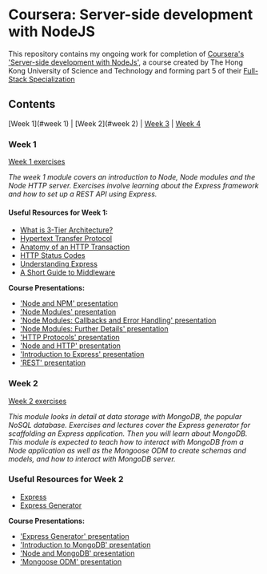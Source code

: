 # Coursera: Server-side development with NodeJS

This repository contains my ongoing work for completion of [Coursera's 'Server-side development with NodeJs'](https://www.coursera.org/learn/server-side-development), a course created by The Hong Kong University of Science and Technology and forming part 5 of their [Full-Stack Specialization](https://www.coursera.org/specializations/full-stack)

## Contents

[Week 1](#week 1) | [Week 2](#week 2) | [Week 3]() | [Week 4]()

### Week 1

[Week 1 exercises](./week_1)

_The week 1 module covers an introduction to Node, Node modules and the Node HTTP server. Exercises involve learning about the Express framework and how to set up a REST API using Express._

#### Useful Resources for Week 1:
- [What is 3-Tier Architecture?](http://www.tonymarston.net/php-mysql/3-tier-architecture.html)
- [Hypertext Transfer Protocol](https://en.wikipedia.org/wiki/Hypertext_Transfer_Protocol)
- [Anatomy of an HTTP Transaction](https://nodejs.org/en/docs/guides/anatomy-of-an-http-transaction/)
- [HTTP Status Codes](https://en.wikipedia.org/wiki/List_of_HTTP_status_codes)
- [Understanding Express](http://evanhahn.com/understanding-express/)
- [A Short Guide to Middleware](https://stephensugden.com/middleware_guide/)

 **Course Presentations:**
- ['Node and NPM' presentation](./week_1/resources/Node_and_NPM.pdf)
- ['Node Modules' presentation](./week_1/resources/Node_Modules.pdf)
- ['Node Modules: Callbacks and Error Handling' presentation](.week_1/resources/Node_Modules_Errors_Callbacks.pdf)
- ['Node Modules: Further Details' presentation](.week_1/resources/Node_Modules_Further.pdf)
- ['HTTP Protocols' presentation](.week_1/resources/HTTP_Protocol.pdf)
- ['Node and HTTP' presentation](.week_1/resources/Node_and_HTTP.pdf)
- ['Introduction to Express' presentation](.week_1/resources/Express_Intro.pdf)
- ['REST' presentation](.week_1/resources/REST.pdf)


### Week 2

[Week 2 exercises](./week_2)

_This module looks in detail at data storage with MongoDB, the popular NoSQL database. Exercises and lectures cover the Express generator for scaffolding an Express application. Then you will learn about MongoDB. This module is expected to teach how to interact with MongoDB from a Node application as well as the Mongoose ODM to create schemas and models, and  how to interact with MongoDB server._

### Useful Resources for Week 2
- [Express](http://expressjs.com/)
- [Express Generator](http://expressjs.com/en/starter/generator.html)

**Course Presentations:**

- ['Express Generator' presentation](./week_2/resources/Express_Generator.pdf)
- ['Introduction to MongoDB' presentation](./week_2/resources/MongoDB.pdf)
- ['Node and MongoDB' presentation](./week_2/resources/Node_and_MongoDB.pdf)
- ['Mongoose ODM' presentation](./week_2/resources/Mongoose_ODM.pdf)
